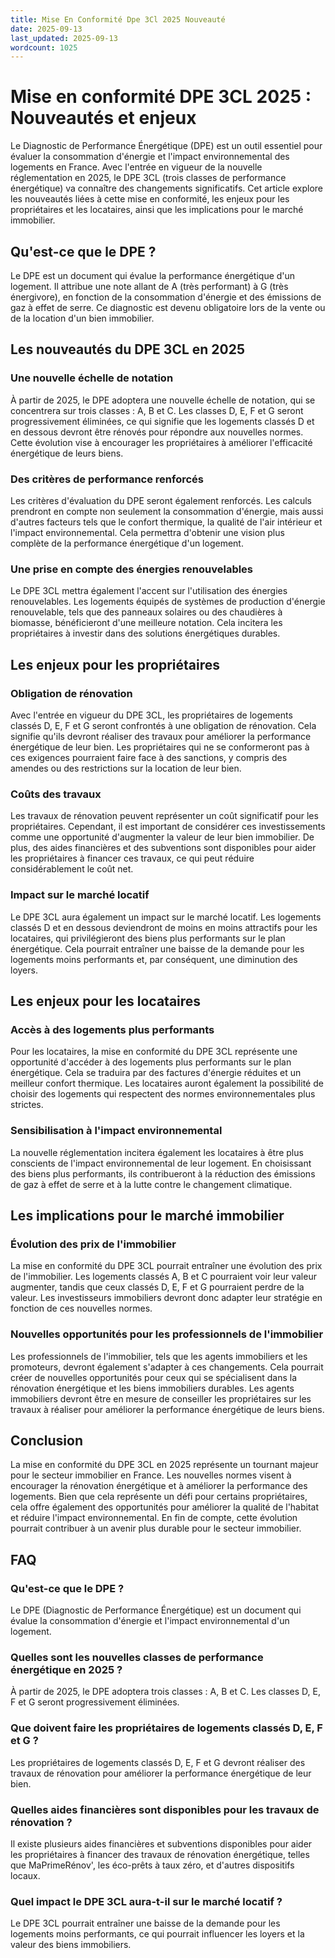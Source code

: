 ```yaml
---
title: Mise En Conformité Dpe 3Cl 2025 Nouveauté
date: 2025-09-13
last_updated: 2025-09-13
wordcount: 1025
---
```


# Mise en conformité DPE 3CL 2025 : Nouveautés et enjeux

Le Diagnostic de Performance Énergétique (DPE) est un outil essentiel pour évaluer la consommation d'énergie et l'impact environnemental des logements en France. Avec l'entrée en vigueur de la nouvelle réglementation en 2025, le DPE 3CL (trois classes de performance énergétique) va connaître des changements significatifs. Cet article explore les nouveautés liées à cette mise en conformité, les enjeux pour les propriétaires et les locataires, ainsi que les implications pour le marché immobilier.

## Qu'est-ce que le DPE ?

Le DPE est un document qui évalue la performance énergétique d'un logement. Il attribue une note allant de A (très performant) à G (très énergivore), en fonction de la consommation d'énergie et des émissions de gaz à effet de serre. Ce diagnostic est devenu obligatoire lors de la vente ou de la location d'un bien immobilier.

## Les nouveautés du DPE 3CL en 2025

### Une nouvelle échelle de notation

À partir de 2025, le DPE adoptera une nouvelle échelle de notation, qui se concentrera sur trois classes : A, B et C. Les classes D, E, F et G seront progressivement éliminées, ce qui signifie que les logements classés D et en dessous devront être rénovés pour répondre aux nouvelles normes. Cette évolution vise à encourager les propriétaires à améliorer l'efficacité énergétique de leurs biens.

### Des critères de performance renforcés

Les critères d'évaluation du DPE seront également renforcés. Les calculs prendront en compte non seulement la consommation d'énergie, mais aussi d'autres facteurs tels que le confort thermique, la qualité de l'air intérieur et l'impact environnemental. Cela permettra d'obtenir une vision plus complète de la performance énergétique d'un logement.

### Une prise en compte des énergies renouvelables

Le DPE 3CL mettra également l'accent sur l'utilisation des énergies renouvelables. Les logements équipés de systèmes de production d'énergie renouvelable, tels que des panneaux solaires ou des chaudières à biomasse, bénéficieront d'une meilleure notation. Cela incitera les propriétaires à investir dans des solutions énergétiques durables.

## Les enjeux pour les propriétaires

### Obligation de rénovation

Avec l'entrée en vigueur du DPE 3CL, les propriétaires de logements classés D, E, F et G seront confrontés à une obligation de rénovation. Cela signifie qu'ils devront réaliser des travaux pour améliorer la performance énergétique de leur bien. Les propriétaires qui ne se conformeront pas à ces exigences pourraient faire face à des sanctions, y compris des amendes ou des restrictions sur la location de leur bien.

### Coûts des travaux

Les travaux de rénovation peuvent représenter un coût significatif pour les propriétaires. Cependant, il est important de considérer ces investissements comme une opportunité d'augmenter la valeur de leur bien immobilier. De plus, des aides financières et des subventions sont disponibles pour aider les propriétaires à financer ces travaux, ce qui peut réduire considérablement le coût net.

### Impact sur le marché locatif

Le DPE 3CL aura également un impact sur le marché locatif. Les logements classés D et en dessous deviendront de moins en moins attractifs pour les locataires, qui privilégieront des biens plus performants sur le plan énergétique. Cela pourrait entraîner une baisse de la demande pour les logements moins performants et, par conséquent, une diminution des loyers.

## Les enjeux pour les locataires

### Accès à des logements plus performants

Pour les locataires, la mise en conformité du DPE 3CL représente une opportunité d'accéder à des logements plus performants sur le plan énergétique. Cela se traduira par des factures d'énergie réduites et un meilleur confort thermique. Les locataires auront également la possibilité de choisir des logements qui respectent des normes environnementales plus strictes.

### Sensibilisation à l'impact environnemental

La nouvelle réglementation incitera également les locataires à être plus conscients de l'impact environnemental de leur logement. En choisissant des biens plus performants, ils contribueront à la réduction des émissions de gaz à effet de serre et à la lutte contre le changement climatique.

## Les implications pour le marché immobilier

### Évolution des prix de l'immobilier

La mise en conformité du DPE 3CL pourrait entraîner une évolution des prix de l'immobilier. Les logements classés A, B et C pourraient voir leur valeur augmenter, tandis que ceux classés D, E, F et G pourraient perdre de la valeur. Les investisseurs immobiliers devront donc adapter leur stratégie en fonction de ces nouvelles normes.

### Nouvelles opportunités pour les professionnels de l'immobilier

Les professionnels de l'immobilier, tels que les agents immobiliers et les promoteurs, devront également s'adapter à ces changements. Cela pourrait créer de nouvelles opportunités pour ceux qui se spécialisent dans la rénovation énergétique et les biens immobiliers durables. Les agents immobiliers devront être en mesure de conseiller les propriétaires sur les travaux à réaliser pour améliorer la performance énergétique de leurs biens.

## Conclusion

La mise en conformité du DPE 3CL en 2025 représente un tournant majeur pour le secteur immobilier en France. Les nouvelles normes visent à encourager la rénovation énergétique et à améliorer la performance des logements. Bien que cela représente un défi pour certains propriétaires, cela offre également des opportunités pour améliorer la qualité de l'habitat et réduire l'impact environnemental. En fin de compte, cette évolution pourrait contribuer à un avenir plus durable pour le secteur immobilier.

## FAQ

### Qu'est-ce que le DPE ?

Le DPE (Diagnostic de Performance Énergétique) est un document qui évalue la consommation d'énergie et l'impact environnemental d'un logement.

### Quelles sont les nouvelles classes de performance énergétique en 2025 ?

À partir de 2025, le DPE adoptera trois classes : A, B et C. Les classes D, E, F et G seront progressivement éliminées.

### Que doivent faire les propriétaires de logements classés D, E, F et G ?

Les propriétaires de logements classés D, E, F et G devront réaliser des travaux de rénovation pour améliorer la performance énergétique de leur bien.

### Quelles aides financières sont disponibles pour les travaux de rénovation ?

Il existe plusieurs aides financières et subventions disponibles pour aider les propriétaires à financer des travaux de rénovation énergétique, telles que MaPrimeRénov', les éco-prêts à taux zéro, et d'autres dispositifs locaux.

### Quel impact le DPE 3CL aura-t-il sur le marché locatif ?

Le DPE 3CL pourrait entraîner une baisse de la demande pour les logements moins performants, ce qui pourrait influencer les loyers et la valeur des biens immobiliers.